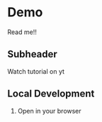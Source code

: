 # Demo

Read me!!

## Subheader

Watch tutorial on yt

## Local Development

1. Open in your browser
